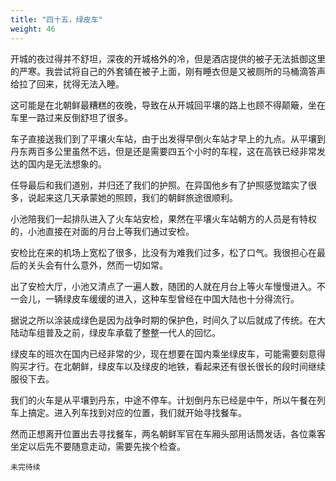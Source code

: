 ```yaml
---
title: "四十五，绿皮车"
weight: 46
---
```


开城的夜过得并不舒坦，深夜的开城格外的冷，但是酒店提供的被子无法抵御这里的严寒。我尝试将自己的外套铺在被子上面，刚有睡衣但是又被厕所的马桶滴答声给拉了回来，扰得无法入睡。

这可能是在北朝鲜最糟糕的夜晚，导致在从开城回平壤的路上也顾不得颠簸，坐在车里一路过来反倒舒坦了很多。

车子直接送我们到了平壤火车站，由于出发得早倒火车站才早上的九点。从平壤到丹东两百多公里虽然不远，但是还是需要四五个小时的车程，这在高铁已经非常发达的国内是无法想象的。

任导最后和我们道别，并归还了我们的护照。在异国他乡有了护照感觉踏实了很多，说起来这几天承蒙她的照顾，我们的朝鲜旅途很顺利。

小池陪我们一起排队进入了火车站安检，果然在平壤火车站朝方的人员是有特权的，小池直接在对面的月台上等我们通过安检。

安检比在来的机场上宽松了很多，比没有为难我们过多，松了口气。我很担心在最后的关头会有什么意外，然而一切如常。

出了安检大厅，小池又清点了一遍人数，随团的人就在月台上等火车慢慢进入。不一会儿，一辆绿皮车缓缓的进入，这种车型曾经在中国大陆也十分得流行。

据说之所以涂装成绿色是因为战争时期的保护色，时间久了以后就成了传统。在大陆动车组普及之前，绿皮车承载了整整一代人的回忆。

绿皮车的班次在国内已经非常的少，现在想要在国内乘坐绿皮车，可能需要刻意得购买才行。在北朝鲜，绿皮车以及绿皮的地铁，看起来还有很长很长的段时间继续服役下去。

我们的火车是从平壤到丹东，中途不停车。计划倒丹东已经是中午，所以午餐在列车上搞定。进入列车找到对应的位置，我们就开始寻找餐车。

然而正想离开位置出去寻找餐车，两名朝鲜军官在车厢头部用话筒发话，各位乘客坐定以后先不要随意走动，需要先挨个检查。

`未完待续`
